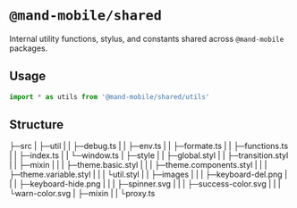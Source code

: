 # `@mand-mobile/shared`

Internal utility functions, stylus, and constants shared across `@mand-mobile` packages.

## Usage

``` typescript
import * as utils from '@mand-mobile/shared/utils'
```

## Structure

├─src
|  ├─util
|  |  ├─debug.ts
|  |  ├─env.ts
|  |  ├─formate.ts
|  |  ├─functions.ts
|  |  ├─index.ts
|  |  └─window.ts
|  ├─style
|  |   ├─global.styl
|  |   ├─transition.styl
|  |   ├─mixin
|  |   |   ├─theme.basic.styl
|  |   |   ├─theme.components.styl
|  |   |   ├─theme.variable.styl
|  |   |   └util.styl
|  |   ├─images
|  |   |   ├─keyboard-del.png
|  |   |   ├─keyboard-hide.png
|  |   |   ├─spinner.svg
|  |   |   ├─success-color.svg
|  |   |   └warn-color.svg
|  ├─mixin
|  |   └proxy.ts
